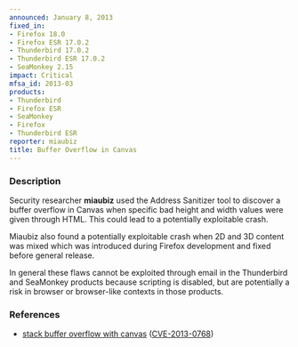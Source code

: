 ```yaml
---
announced: January 8, 2013
fixed_in:
- Firefox 18.0
- Firefox ESR 17.0.2
- Thunderbird 17.0.2
- Thunderbird ESR 17.0.2
- SeaMonkey 2.15
impact: Critical
mfsa_id: 2013-03
products:
- Thunderbird
- Firefox ESR
- SeaMonkey
- Firefox
- Thunderbird ESR
reporter: miaubiz
title: Buffer Overflow in Canvas
---
```


<h3>Description</h3>

<p>Security researcher <strong>miaubiz</strong> used the Address Sanitizer tool to discover a buffer overflow in Canvas when specific bad height and width values were given through HTML. This could lead to a potentially exploitable crash. 
</p>

<p>Miaubiz also found a potentially exploitable crash when 2D and 3D content was mixed which was introduced during Firefox development and fixed before general release.
</p>

<p class="note">In general these flaws cannot be exploited through email in the Thunderbird and SeaMonkey products because scripting is disabled, but are potentially a risk in browser or browser-like contexts in those products.
</p>


<h3>References</h3>

<ul>
  <li><a href="https://bugzilla.mozilla.org/show_bug.cgi?id=815795">
      stack buffer overflow with canvas</a> (<a href="http://cve.mitre.org/cgi-bin/cvename.cgi?name=CVE-2013-0768" class="ex-ref">CVE-2013-0768</a>)</li>
</ul>



